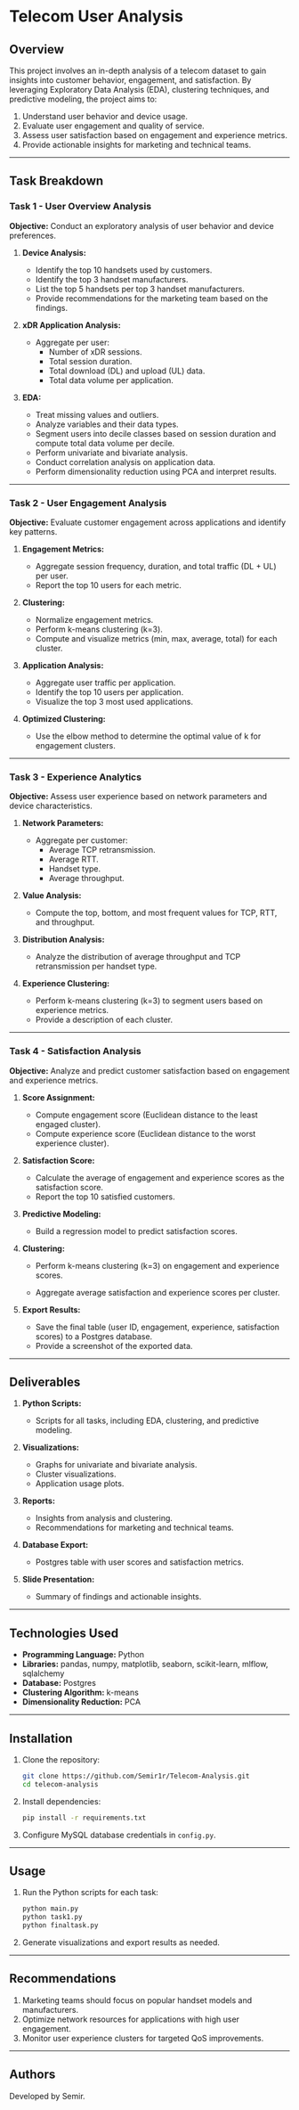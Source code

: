 # Telecom User Analysis

## Overview
This project involves an in-depth analysis of a telecom dataset to gain insights into customer behavior, engagement, and satisfaction. By leveraging Exploratory Data Analysis (EDA), clustering techniques, and predictive modeling, the project aims to:

1. Understand user behavior and device usage.
2. Evaluate user engagement and quality of service.
3. Assess user satisfaction based on engagement and experience metrics.
4. Provide actionable insights for marketing and technical teams.

---

## Task Breakdown

### Task 1 - User Overview Analysis

**Objective:** Conduct an exploratory analysis of user behavior and device preferences.

1. **Device Analysis:**
   - Identify the top 10 handsets used by customers.
   - Identify the top 3 handset manufacturers.
   - List the top 5 handsets per top 3 handset manufacturers.
   - Provide recommendations for the marketing team based on the findings.

2. **xDR Application Analysis:**
   - Aggregate per user:
     - Number of xDR sessions.
     - Total session duration.
     - Total download (DL) and upload (UL) data.
     - Total data volume per application.

3. **EDA:**
   - Treat missing values and outliers.
   - Analyze variables and their data types.
   - Segment users into decile classes based on session duration and compute total data volume per decile.
   - Perform univariate and bivariate analysis.
   - Conduct correlation analysis on application data.
   - Perform dimensionality reduction using PCA and interpret results.

---

### Task 2 - User Engagement Analysis

**Objective:** Evaluate customer engagement across applications and identify key patterns.

1. **Engagement Metrics:**
   - Aggregate session frequency, duration, and total traffic (DL + UL) per user.
   - Report the top 10 users for each metric.

2. **Clustering:**
   - Normalize engagement metrics.
   - Perform k-means clustering (k=3).
   - Compute and visualize metrics (min, max, average, total) for each cluster.

3. **Application Analysis:**
   - Aggregate user traffic per application.
   - Identify the top 10 users per application.
   - Visualize the top 3 most used applications.

4. **Optimized Clustering:**
   - Use the elbow method to determine the optimal value of k for engagement clusters.

---

### Task 3 - Experience Analytics

**Objective:** Assess user experience based on network parameters and device characteristics.

1. **Network Parameters:**
   - Aggregate per customer:
     - Average TCP retransmission.
     - Average RTT.
     - Handset type.
     - Average throughput.

2. **Value Analysis:**
   - Compute the top, bottom, and most frequent values for TCP, RTT, and throughput.

3. **Distribution Analysis:**
   - Analyze the distribution of average throughput and TCP retransmission per handset type.

4. **Experience Clustering:**
   - Perform k-means clustering (k=3) to segment users based on experience metrics.
   - Provide a description of each cluster.

---

### Task 4 - Satisfaction Analysis

**Objective:** Analyze and predict customer satisfaction based on engagement and experience metrics.

1. **Score Assignment:**
   - Compute engagement score (Euclidean distance to the least engaged cluster).
   - Compute experience score (Euclidean distance to the worst experience cluster).

2. **Satisfaction Score:**
   - Calculate the average of engagement and experience scores as the satisfaction score.
   - Report the top 10 satisfied customers.

3. **Predictive Modeling:**
   - Build a regression model to predict satisfaction scores.

4. **Clustering:**
   - Perform k-means clustering (k=3) on engagement and experience scores.

   - Aggregate average satisfaction and experience scores per cluster.

5. **Export Results:**
   - Save the final table (user ID, engagement, experience, satisfaction scores) to a Postgres database.
   - Provide a screenshot of the exported data.

---

## Deliverables

1. **Python Scripts:**
   - Scripts for all tasks, including EDA, clustering, and predictive modeling.

2. **Visualizations:**
   - Graphs for univariate and bivariate analysis.
   - Cluster visualizations.
   - Application usage plots.

3. **Reports:**
   - Insights from analysis and clustering.
   - Recommendations for marketing and technical teams.

4. **Database Export:**
   - Postgres table with user scores and satisfaction metrics.

5. **Slide Presentation:**
   - Summary of findings and actionable insights.

---

## Technologies Used

- **Programming Language:** Python
- **Libraries:** pandas, numpy, matplotlib, seaborn, scikit-learn, mlflow, sqlalchemy
- **Database:** Postgres
- **Clustering Algorithm:** k-means
- **Dimensionality Reduction:** PCA

---

## Installation

1. Clone the repository:
   ```bash
   git clone https://github.com/Semir1r/Telecom-Analysis.git
   cd telecom-analysis
   ```

2. Install dependencies:
   ```bash
   pip install -r requirements.txt
   ```

3. Configure MySQL database credentials in `config.py`.

---

## Usage

1. Run the Python scripts for each task:
   ```bash
   python main.py
   python task1.py
   python finaltask.py
   ```

2. Generate visualizations and export results as needed.

---

## Recommendations

1. Marketing teams should focus on popular handset models and manufacturers.
2. Optimize network resources for applications with high user engagement.
3. Monitor user experience clusters for targeted QoS improvements.

---

## Authors

Developed by Semir.
